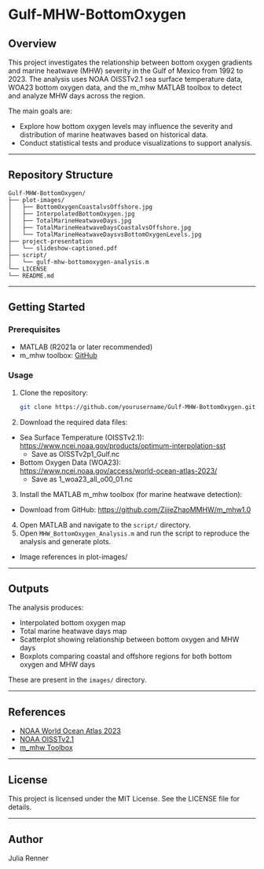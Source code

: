# Gulf-MHW-BottomOxygen

## Overview
This project investigates the relationship between bottom oxygen gradients and marine heatwave (MHW) severity in the Gulf of Mexico from 1992 to 2023. The analysis uses NOAA OISSTv2.1 sea surface temperature data, WOA23 bottom oxygen data, and the m_mhw MATLAB toolbox to detect and analyze MHW days across the region.

The main goals are:
- Explore how bottom oxygen levels may influence the severity and distribution of marine heatwaves based on historical data.
- Conduct statistical tests and produce visualizations to support analysis.

---

## Repository Structure
```
Gulf-MHW-BottomOxygen/
├── plot-images/
│   ├── BottomOxygenCoastalvsOffshore.jpg
│   ├── InterpolatedBottomOxygen.jpg
│   ├── TotalMarineHeatwaveDays.jpg
│   ├── TotalMarineHeatwaveDaysCoastalvsOffshore.jpg
│   └── TotalMarineHeatwaveDaysvsBottomOxygenLevels.jpg
├── project-presentation
│   └── slideshow-captioned.pdf
├── script/
│   └── gulf-mhw-bottomoxygen-analysis.m
└── LICENSE
└── README.md
```

---

## Getting Started

### Prerequisites
- MATLAB (R2021a or later recommended)
- m_mhw toolbox: [GitHub](https://github.com/ZijieZhaoMMHW/m_mhw1.0?tab=readme-ov-file)

### Usage
1. Clone the repository:
   ```bash
   git clone https://github.com/yourusername/Gulf-MHW-BottomOxygen.git
   ```
2. Download the required data files:
- Sea Surface Temperature (OISSTv2.1): https://www.ncei.noaa.gov/products/optimum-interpolation-sst
   - Save as OISSTv2p1_Gulf.nc
- Bottom Oxygen Data (WOA23): https://www.ncei.noaa.gov/access/world-ocean-atlas-2023/
   - Save as 1_woa23_all_o00_01.nc
3. Install the MATLAB m_mhw toolbox (for marine heatwave detection):
- Download from GitHub: https://github.com/ZijieZhaoMMHW/m_mhw1.0
4. Open MATLAB and navigate to the `script/` directory.
5. Open `MHW_BottomOxygen_Analysis.m` and run the script to reproduce the analysis and generate plots.
  - Image references in plot-images/

---

## Outputs
The analysis produces:
- Interpolated bottom oxygen map
- Total marine heatwave days map
- Scatterplot showing relationship between bottom oxygen and MHW days
- Boxplots comparing coastal and offshore regions for both bottom oxygen and MHW days

These are present in the `images/` directory.

---

## References
- [NOAA World Ocean Atlas 2023](https://www.ncei.noaa.gov/access/world-ocean-atlas-2023/)
- [NOAA OISSTv2.1](https://www.ncei.noaa.gov/products/optimum-interpolation-sst)
- [m_mhw Toolbox](https://github.com/ZijieZhaoMMHW/m_mhw1.0?tab=readme-ov-file)

---

## License
This project is licensed under the MIT License. See the LICENSE file for details.

---

## Author
Julia Renner
